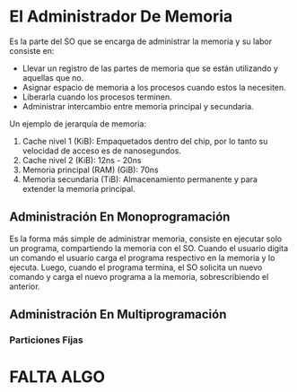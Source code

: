 # El Administrador De Memoria
Es la parte del SO que se encarga de administrar la memoria y su labor consiste
en:
+ Llevar un registro de las partes de memoria que se están utilizando y aquellas
  que no.
+ Asignar espacio de memoria a los procesos cuando estos la necesiten.
+ Liberarla cuando los procesos terminen.
+ Administrar intercambio entre memoria principal y secundaria.

Un ejemplo de jerarquía de memoria:  
1. Cache nivel 1 (KiB): Empaquetados dentro del chip, por lo tanto su velocidad
   de acceso es de nanosegundos.
2. Cache nivel 2 (KiB): 12ns - 20ns
3. Memoria principal (RAM) (GiB): 70ns
4. Memoria secundaria (TiB): Almacenamiento permanente y para extender la
   memoria principal.

## Administración En Monoprogramación
Es la forma más simple de administrar memoria, consiste en ejecutar solo un
programa, compartiendo la memoria con el SO. Cuando el usuario digita un comando
el usuario carga el programa respectivo en la memoria y lo ejecuta. Luego,
cuando el programa termina, el SO solicita un nuevo comando y carga el nuevo
programa a la memoria, sobrescribiendo el anterior.

## Administración En Multiprogramación
### Particiones Fijas

# FALTA ALGO
